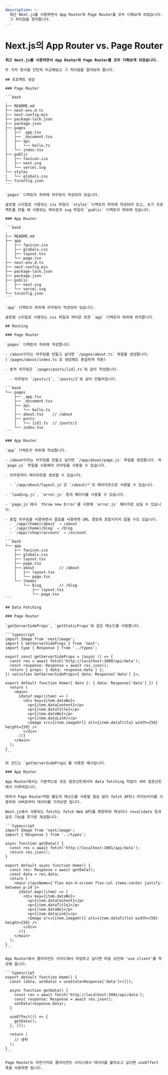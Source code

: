 ```yaml
---
description: >-
  최근 Next.js를 사용하면서 App Router와 Page Router를 모두 다뤄보게 되었습니다. 두 가지 방식을 간단히 비교해 보고
  그 차이점을 정리합니다.
---
```


# Next.js의 App Router vs. Page Router

<pre><code><strong>최근 Next.js를 사용하면서 App Router와 Page Router를 모두 다뤄보게 되었습니다.
</strong>
두 가지 방식을 간단히 비교해보고 그 차이점을 알아보려 합니다.

## 프로젝트 생성

### Page Router

```bash
.
├── README.md
├── next-env.d.ts
├── next.config.mjs
├── package-lock.json
├── package.json
├── pages
│   ├── _app.tsx
│   ├── _document.tsx
│   ├── api
│   │   └── hello.ts
│   └── index.tsx
├── public
│   ├── favicon.ico
│   ├── next.svg
│   └── vercel.svg
└── styles
│   └── globals.css
└── tsconfig.json
```

`pages` 디렉토리 하위에 라우팅이 작성되어 있습니다.

글로벌 스타일로 사용되는 css 파일이 `styles` 디렉토리 하위에 작성되어 있고, 초기 프로젝트를 만들 때 사용되는 파비콘과 svg 파일이 `public` 디렉토리 하위에 있습니다.

### App Router

```bash
.
├── README.md
├── app
│   ├── favicon.ico
│   ├── globals.css
│   ├── layout.tsx
│   └── page.tsx
├── next-env.d.ts
├── next.config.mjs
├── package-lock.json
├── package.json
├── public
│   ├── next.svg
│   └── vercel.svg
└── tsconfig.json
```

`app` 디렉토리 하위에 라우팅이 작성되어 있습니다.

글로벌 스타일로 사용되는 css 파일과 파비콘 또한 `app` 디렉토리 하위에 위치합니다.

## Routing

### Page Router

`pages` 디렉토리 하위에 작성합니다.

- /about이라는 라우팅을 만들고 싶다면 `/pages/about.ts` 파일을 생성합니다. (`/pages/about/index.ts`로 생성해도 동일하게 작동)

- 동적 라우팅은 `/pages/posts/[id].ts`와 같이 작성합니다.

  - 라우팅이 `/posts/1`, `/posts/2`와 같이 만들어집니다.

```bash
└── pages
    ├── _app.tsx
    ├── _document.tsx
    ├── api
    │   └── hello.ts
    ├── about.tsx    // /about
    ├── posts
    │   └── [id].ts  // /posts/1
    └── index.tsx
```

### App Router

`app` 디렉토리 하위에 작성합니다.

- /about이라는 라우팅을 만들고 싶다면 `/app/about/page.js` 파일을 생성합니다. 꼭 `page.js` 파일을 사용해야 라우팅을 사용할 수 있습니다.

- 라우팅마다 레이아웃을 생성할 수 있습니다.

  - `/app/about/layout.js`은 `/about/*`의 레이아웃으로 사용할 수 있습니다.

- `loading.js`, `error.js` 등의 페이지를 사용할 수 있습니다.

- `page.js`에서 `throw new Error`를 사용해 `error.js` 페이지로 넘길 수 있습니다.

- 중첩 라우팅을 사용하면서 괄호를 사용하면 URL 경로에 포함시키지 않을 수도 있습니다.
  - `/app/(home)/about` → /about
  - `/app/(home)/blog` → /blog
  - `/app/(shop)/account` → /account

```bash
└── app
    ├── favicon.ico
    ├── globals.css
    ├── layout.tsx
    ├── page.tsx
    ├── about           // /about
    │   ├── layout.tsx
    │   └── page.tsx
    └── (home)
        └── blog        // /blog
            ├── layout.tsx
            └── page.tsx
```

## Data Fetching

### Page Router

`getServerSideProps`, `getStaticProps`와 같은 메소드를 사용합니다.

```typescript
import Image from 'next/image';
import { GetServerSideProps } from 'next';
import type { Response } from '../types';

export const getServerSideProps = (async () => {
  const res = await fetch('http://localhost:3000/api/data');
  const response: Response = await res.json();
  return { props: { data: response.data } };
}) satisfies GetServerSideProps&#x3C;{ data: Response['data'] }>;

export default function Home({ data }: { data: Response['data'] }) {
  return (
    &#x3C;main>
      {data?.map((item) => (
        &#x3C;div key={item.dataNo}>
          &#x3C;p>{item.dataContent}&#x3C;/p>
          &#x3C;p>{item.dataTitle}&#x3C;/p>
          &#x3C;p>{item.dataNo}&#x3C;/p>
          &#x3C;p>{item.dataLink}&#x3C;/p>
          &#x3C;Image src={item.imageUrl} alt={item.dataTitle} width={50} height={50} />
        &#x3C;/div>
      ))}
    &#x3C;/main>
  );
}
```

위 코드는 `getServerSideProps`를 사용한 예시입니다.

### App Router

App Router에서는 기본적으로 모든 컴포넌트에서의 data fetching 작업이 서버 컴포넌트에서 이루어집니다.

따라서 Page Router처럼 별도의 메소드를 사용할 필요 없이 fetch API나 라이브러리를 사용하여 서버로부터 데이터를 가져오면 됩니다.

Next.js에서 사용되는 fetch는 fetch Web API를 확장하여 캐싱이나 revalidate 등과 같은 기능을 추가로 제공합니다.

```typescript
import Image from 'next/image';
import { Response } from '../types';

async function getData() {
  const res = await fetch('http://localhost:3001/api/data');
  return res.json();
}

export default async function Home() {
  const res: Response = await getData();
  const data = res.data;
  return (
    &#x3C;main className={`flex min-h-screen flex-col items-center justify-between p-24`}>
      {data?.map((item) => (
        &#x3C;div key={item.dataNo}>
          &#x3C;p>{item.dataContent}&#x3C;/p>
          &#x3C;p>{item.dataTitle}&#x3C;/p>
          &#x3C;p>{item.dataNo}&#x3C;/p>
          &#x3C;p>{item.dataLink}&#x3C;/p>
          &#x3C;Image src={item.imageUrl} alt={item.dataTitle} width={50} height={50} />
        &#x3C;/div>
      ))}
    &#x3C;/main>
  );
}
```

App Router에서 클라이언트 사이드에서 작업하고 싶다면 파일 상단에 'use client'를 작성해 줍니다.

```typescript
export default function Home() {
  const [data, setData] = useState&#x3C;Response['data']>([]);

  async function getData() {
    const res = await fetch('http://localhost:3001/api/data');
    const response: Response = await res.json();
    setData(response.data);
  }

  useEffect(() => {
    getData();
  }, []);

  return (
    // 생략
  );
}
```

Page Router도 마찬가지로 클라이언트 사이드에서 데이터를 불러오고 싶다면 useEffect 훅을 사용하면 됩니다.
</code></pre>

